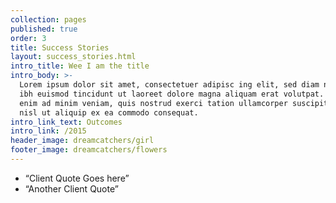 ```yaml
---
collection: pages
published: true
order: 3
title: Success Stories
layout: success_stories.html
intro_title: Wee I am the title
intro_body: >-
  Lorem ipsum dolor sit amet, consectetuer adipisc ing elit, sed diam nonumm 
  ibh euismod tincidunt ut laoreet dolore magna aliquam erat volutpat. Ut wisi
  enim ad minim veniam, quis nostrud exerci tation ullamcorper suscipit lobortis
  nisl ut aliquip ex ea commodo consequat.
intro_link_text: Outcomes
intro_link: /2015
header_image: dreamcatchers/girl
footer_image: dreamcatchers/flowers
---
```

 - “Client Quote Goes here”
 - “Another Client Quote”
